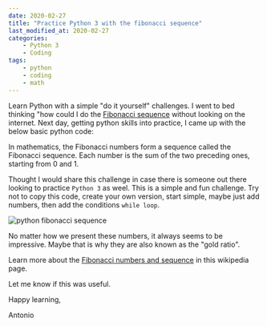 ```yaml
---
date: 2020-02-27
title: "Practice Python 3 with the fibonacci sequence"
last_modified_at: 2020-02-27
categories:
    - Python 3
    - Coding
tags:
    - python
    - coding
    - math
---
```


Learn Python with a simple "do it yourself" challenges. I went to bed thinking "how could I do the [Fibonacci sequence](https://en.wikipedia.org/wiki/Fibonacci_number) without looking on the internet. Next day, getting python skills into practice, I came up with the below basic python code:

<script src="https://gist.github.com/AntonioFeijaoUK/bd55d7129eb404720aa4e5b414f1cc5c.js"></script>

In mathematics, the Fibonacci numbers form a sequence called the Fibonacci sequence. Each number is the sum of the two preceding ones, starting from 0 and 1.

Thought I would share this challenge in case there is someone out there looking to practice `Python 3` as weel. This is a simple and fun challenge. Try not to copy this code, create your own version, start simple, maybe just add numbers, then add the conditions `while loop`.

![python fibonacci sequence](/assets/images/python-fibonacci-sequence-v2020-02-27.jpg)


No matter how we present these numbers, it always seems to be impressive. Maybe that is why they are also known as the "gold ratio".


Learn more about the [Fibonacci numbers and sequence](https://en.wikipedia.org/wiki/Fibonacci_number) in this wikipedia page.

Let me know if this was useful.


Happy learning,

Antonio
